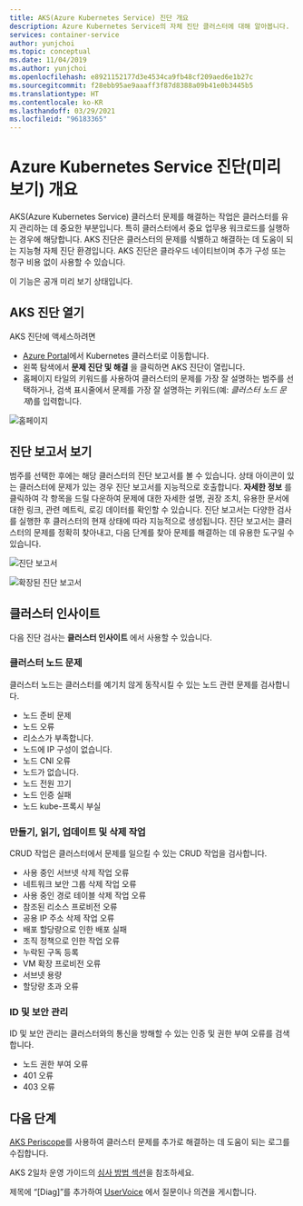 ```yaml
---
title: AKS(Azure Kubernetes Service) 진단 개요
description: Azure Kubernetes Service의 자체 진단 클러스터에 대해 알아봅니다.
services: container-service
author: yunjchoi
ms.topic: conceptual
ms.date: 11/04/2019
ms.author: yunjchoi
ms.openlocfilehash: e8921152177d3e4534ca9fb48cf209aed6e1b27c
ms.sourcegitcommit: f28ebb95ae9aaaff3f87d8388a09b41e0b3445b5
ms.translationtype: HT
ms.contentlocale: ko-KR
ms.lasthandoff: 03/29/2021
ms.locfileid: "96183365"
---
```

# <a name="azure-kubernetes-service-diagnostics-preview-overview"></a>Azure Kubernetes Service 진단(미리 보기) 개요

AKS(Azure Kubernetes Service) 클러스터 문제를 해결하는 작업은 클러스터를 유지 관리하는 데 중요한 부분입니다. 특히 클러스터에서 중요 업무용 워크로드를 실행하는 경우에 해당합니다. AKS 진단은 클러스터의 문제를 식별하고 해결하는 데 도움이 되는 지능형 자체 진단 환경입니다. AKS 진단은 클라우드 네이티브이며 추가 구성 또는 청구 비용 없이 사용할 수 있습니다.

이 기능은 공개 미리 보기 상태입니다.

## <a name="open-aks-diagnostics"></a>AKS 진단 열기

AKS 진단에 액세스하려면

- [Azure Portal](https://portal.azure.com)에서 Kubernetes 클러스터로 이동합니다.
- 왼쪽 탐색에서 **문제 진단 및 해결** 을 클릭하면 AKS 진단이 열립니다.
- 홈페이지 타일의 키워드를 사용하여 클러스터의 문제를 가장 잘 설명하는 범주를 선택하거나, 검색 표시줄에서 문제를 가장 잘 설명하는 키워드(예: _클러스터 노드 문제_)를 입력합니다.

![홈페이지](./media/concepts-diagnostics/aks-diagnostics-homepage.png)

## <a name="view-a-diagnostic-report"></a>진단 보고서 보기

범주를 선택한 후에는 해당 클러스터의 진단 보고서를 볼 수 있습니다. 상태 아이콘이 있는 클러스터에 문제가 있는 경우 진단 보고서를 지능적으로 호출합니다. **자세한 정보** 를 클릭하여 각 항목을 드릴 다운하여 문제에 대한 자세한 설명, 권장 조치, 유용한 문서에 대한 링크, 관련 메트릭, 로깅 데이터를 확인할 수 있습니다. 진단 보고서는 다양한 검사를 실행한 후 클러스터의 현재 상태에 따라 지능적으로 생성됩니다. 진단 보고서는 클러스터의 문제를 정확히 찾아내고, 다음 단계를 찾아 문제를 해결하는 데 유용한 도구일 수 있습니다.

![진단 보고서](./media/concepts-diagnostics/diagnostic-report.png)

![확장된 진단 보고서](./media/concepts-diagnostics/node-issues.png)

## <a name="cluster-insights"></a>클러스터 인사이트

다음 진단 검사는 **클러스터 인사이트** 에서 사용할 수 있습니다.

### <a name="cluster-node-issues"></a>클러스터 노드 문제

클러스터 노드는 클러스터를 예기치 않게 동작시킬 수 있는 노드 관련 문제를 검사합니다.

- 노드 준비 문제
- 노드 오류
- 리소스가 부족합니다.
- 노드에 IP 구성이 없습니다.
- 노드 CNI 오류
- 노드가 없습니다.
- 노드 전원 끄기
- 노드 인증 실패
- 노드 kube-프록시 부실

### <a name="create-read-update--delete-operations"></a>만들기, 읽기, 업데이트 및 삭제 작업

CRUD 작업은 클러스터에서 문제를 일으킬 수 있는 CRUD 작업을 검사합니다.

- 사용 중인 서브넷 삭제 작업 오류
- 네트워크 보안 그룹 삭제 작업 오류
- 사용 중인 경로 테이블 삭제 작업 오류
- 참조된 리소스 프로비전 오류
- 공용 IP 주소 삭제 작업 오류
- 배포 할당량으로 인한 배포 실패
- 조직 정책으로 인한 작업 오류
- 누락된 구독 등록
- VM 확장 프로비전 오류
- 서브넷 용량
- 할당량 초과 오류

### <a name="identity-and-security-management"></a>ID 및 보안 관리

ID 및 보안 관리는 클러스터와의 통신을 방해할 수 있는 인증 및 권한 부여 오류를 검색합니다.

- 노드 권한 부여 오류
- 401 오류
- 403 오류

## <a name="next-steps"></a>다음 단계

[AKS Periscope](https://aka.ms/aksperiscope)를 사용하여 클러스터 문제를 추가로 해결하는 데 도움이 되는 로그를 수집합니다.

AKS 2일차 운영 가이드의 [심사 방법 섹션](/azure/architecture/operator-guides/aks/aks-triage-practices)을 참조하세요.

제목에 “[Diag]”를 추가하여 [UserVoice](https://feedback.azure.com/forums/914020-azure-kubernetes-service-aks) 에서 질문이나 의견을 게시합니다.